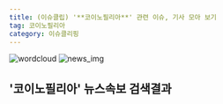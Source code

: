 ```yaml
---
title: (이슈클립) '**코이노필리아**' 관련 이슈, 기사 모아 보기
tag: 코이노필리아
category: 이슈클리핑
---
```

![wordcloud](https://s3.ap-northeast-2.amazonaws.com/lyrics101-wordcloud/2018-10-03-1538569568.png)
![news_img](https://user-images.githubusercontent.com/42597476/44507050-1206f400-a6e4-11e8-8d98-7ffbfebb353f.png)
## **'**코이노필리아**'** 뉴스속보 검색결과

